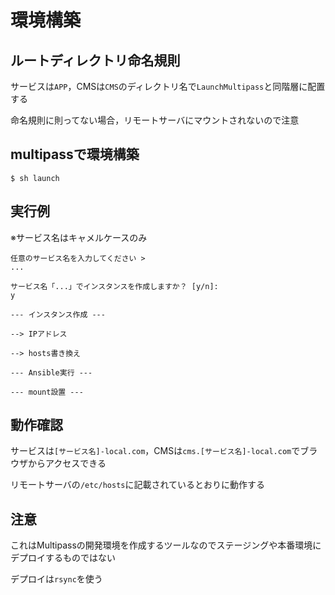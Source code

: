 # 環境構築

## ルートディレクトリ命名規則
サービスは`APP`，CMSは`CMS`のディレクトリ名で`LaunchMultipass`と同階層に配置する

命名規則に則ってない場合，リモートサーバにマウントされないので注意

## multipassで環境構築
```
$ sh launch
```

## 実行例
※サービス名はキャメルケースのみ
```
任意のサービス名を入力してください >
...

サービス名「...」でインスタンスを作成しますか？ [y/n]:
y

--- インスタンス作成 ---

--> IPアドレス

--> hosts書き換え

--- Ansible実行 ---

--- mount設置 ---

```

## 動作確認
サービスは`[サービス名]-local.com`，CMSは`cms.[サービス名]-local.com`でブラウザからアクセスできる

リモートサーバの`/etc/hosts`に記載されているとおりに動作する

## 注意
これはMultipassの開発環境を作成するツールなのでステージングや本番環境にデプロイするものではない

デプロイは`rsync`を使う
